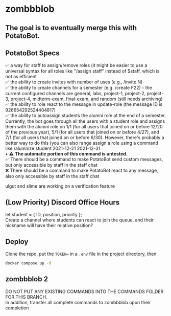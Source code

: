 # zombbblob

## The goal is to eventually merge this with PotatoBot.

## PotatoBot Specs

✅ a way for staff to assign/remove roles (it might be easier to use a universal syntax for all roles like "/assign staff" instead of $staff, which is not as efficient  
✅ the ability to create invites with number of uses (e.g., /invite N)  
✅ the ability to create channels for a semester (e.g. /create F22) - the current configured channels are general, labs, project-1, project-2, project-3, project-4, midterm-exam, final-exam, and random (still needs archiving)  
✅ the ability to role react to the message in update-role (the message ID is 926654292524404817)  
✅ the ability to autoassign students the alumni role at the end of a semester. Currently, the bot goes through all the users with a student role and assigns them with the alumni role on 1/1 (for all users that joined on or before 12/20 of the previous year), 5/1 (for all users that joined on or before 4/27), and 7/1 (for all users that joined on or before 6/30). However, there's probably a better way to do this (you can also range assign a role using a command like /alumnize student 2021-12-21 2021-12-31  
• ⚠️ **The automatic portion of this command is untested.**  
✅ There should be a command to make PotatoBot send custom messages, but only accessible by staff in the staff chat  
❌ There should be a command to make PotatoBot react to any message, also only accessible by staff in the staff chat

ulgut and slime are working on a verification feature

## (Low Priority) Discord Office Hours

let student = { ID, position, priority };  
Create a channel where students can react to join the queue, and their nickname will have their relative position?

## Deploy

Clone the repo, put the `TOKEN=` in a `.env` file in the project directory, then

```bash
docker compose up -d
```
## zombbblob 2

DO NOT PUT ANY EXISTING COMMANDS INTO THE COMMANDS FOLDER FOR THIS BRANCH.  
In addition, transfer all complete commands to zombbblob upon their completion

